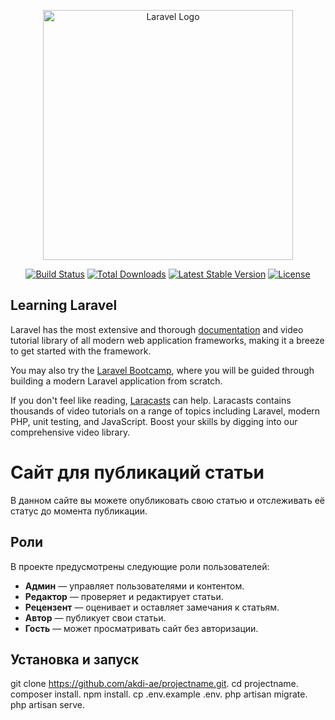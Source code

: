 <p align="center"><a href="https://laravel.com" target="_blank"><img src="https://raw.githubusercontent.com/laravel/art/master/logo-lockup/5%20SVG/2%20CMYK/1%20Full%20Color/laravel-logolockup-cmyk-red.svg" width="400" alt="Laravel Logo"></a></p>

<p align="center">
<a href="https://github.com/laravel/framework/actions"><img src="https://github.com/laravel/framework/workflows/tests/badge.svg" alt="Build Status"></a>
<a href="https://packagist.org/packages/laravel/framework"><img src="https://img.shields.io/packagist/dt/laravel/framework" alt="Total Downloads"></a>
<a href="https://packagist.org/packages/laravel/framework"><img src="https://img.shields.io/packagist/v/laravel/framework" alt="Latest Stable Version"></a>
<a href="https://packagist.org/packages/laravel/framework"><img src="https://img.shields.io/packagist/l/laravel/framework" alt="License"></a>
</p>


## Learning Laravel

Laravel has the most extensive and thorough [documentation](https://laravel.com/docs) and video tutorial library of all modern web application frameworks, making it a breeze to get started with the framework.

You may also try the [Laravel Bootcamp](https://bootcamp.laravel.com), where you will be guided through building a modern Laravel application from scratch.

If you don't feel like reading, [Laracasts](https://laracasts.com) can help. Laracasts contains thousands of video tutorials on a range of topics including Laravel, modern PHP, unit testing, and JavaScript. Boost your skills by digging into our comprehensive video library.

##
# Сайт для публикаций статьи
В данном сайте вы можете опубликовать свою статью и отслеживать её статус до момента публикации.

## Роли
В проекте предусмотрены следующие роли пользователей:
- **Админ** — управляет пользователями и контентом.
- **Редактор** — проверяет и редактирует статьи.
- **Рецензент** — оценивает и оставляет замечания к статьям.
- **Автор** — публикует свои статьи.
- **Гость** — может просматривать сайт без авторизации.


## Установка и запуск

git clone https://github.com/akdi-ae/projectname.git.
cd projectname.
composer install.
npm install.
cp .env.example .env.
php artisan migrate.
php artisan serve.
